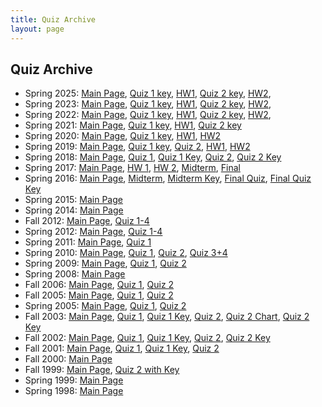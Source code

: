 ```yaml
---
title: Quiz Archive
layout: page
---
```


## Quiz Archive

<ul>
	<li>
		Spring 2025:
		<a href="http://cbb752b25.gersteinlab.org/">Main Page</a>,
        <a href="https://files.gersteinlab.org/public-docs/2025/04.14/2025-quiz1-Keys.pdf">Quiz 1 key</a>,
		<a href="https://files.gersteinlab.org/public-docs/2025/09.2/cbb752_hw1.pdf">HW1</a>, 
		<a href="https://files.gersteinlab.org/public-docs/2025/05.13/Quiz2_Key.pdf">Quiz 2 key</a>,
		<a href="http://files2.gersteinlab.org/public-docs/2023/04.06/cbb752b23_hw2_v2.pdf">HW2</a>, 
	</li>
	<li>
		Spring 2023:
		<a href="http://cbb752b23.gersteinlab.org/">Main Page</a>,
        <a href="http://files2.gersteinlab.org/public-docs/2023/05.09/quiz1key.pdf">Quiz 1 key</a>,
		<a href="http://files2.gersteinlab.org/public-docs/2023/02.09/cbb752b23_hw1_.pdf">HW1</a>, 
		<a href="http://files2.gersteinlab.org/public-docs/2023/05.09/quiz2key.pdf">Quiz 2 key</a>,
		<a href="http://files2.gersteinlab.org/public-docs/2023/04.06/cbb752b23_hw2_v2.pdf">HW2</a>, 
	</li>
	<li>
		Spring 2022:
		<a href="http://cbb752b22.gersteinlab.org/">Main Page</a>,
        <a href="http://files2.gersteinlab.org/public-docs/2022/10.26/quiz1answerkey_v2.pdf">Quiz 1 key</a>,
		<a href="http://files2.gersteinlab.org/public-docs/2022/03.29/cbb752b22_hw1.pdf">HW1</a>, 
		<a href="http://files2.gersteinlab.org/public-docs/2022/10.26/quiz2answerkey.pdf">Quiz 2 key</a>,
		<a href="http://files2.gersteinlab.org/public-docs/2022/04.28/cbb752b22_hw2.pdf">HW2</a>, 
	</li>
	<li>
		Spring 2021:
		<a href="http://cbb752b21.gersteinlab.org/">Main Page</a>,
        <a href="http://files2.gersteinlab.org/public-docs/2021/03.14/cbb752b21_Quiz1_key.pdf">Quiz 1 key</a>,
		<a href="http://files2.gersteinlab.org/public-docs/2021/03.26/hw1.pdf">HW1</a>, <a href="http://files2.gersteinlab.org/public-docs/2022/04.19/ericni/cbb752b21_Quiz2.docx">Quiz 2 key</a>
	</li>	
	<li>
		Spring 2020:
		<a href="http://cbb752b20.gersteinlab.org/">Main Page</a>,
        <a href="http://files2.gersteinlab.org/public-docs/2020/11.23/cbb752b20_quiz1.pdf">Quiz 1 key</a>,
		<a href="http://files2.gersteinlab.org/public-docs/2020/11.23/cbb752b20_hw1.pdf">HW1</a>,
		<a href="http://files2.gersteinlab.org/public-docs/2020/11.23/cbb752b20_hw2.pdf">HW2</a>
	</li>
    	<li>
		Spring 2019:
		<a href="http://cbb752b19.gersteinlab.org/">Main Page</a>,
        <a href="http://files2.gersteinlab.org/public-docs/2019/12.05/cbb752b19_quiz_archive/cbb752b19_quiz1_wSoln.docx">Quiz 1 key</a>,
        <a href="http://files2.gersteinlab.org/public-docs/2020/04.07/cbb752b19_quiz2.docx">Quiz 2</a>,
		<a href="http://files2.gersteinlab.org/public-docs/2019/12.05/cbb752b19_quiz_archive/cbb752b19_hw1.pdf">HW1</a>,
		<a href="http://files2.gersteinlab.org/public-docs/2019/12.05/cbb752b19_quiz_archive/cbb752b19_hw2.pdf">HW2</a>
	</li>
	<li>
		Spring 2018:
		<a href="http://cbb752b18.gersteinlab.org/">Main Page</a>,
		<a href="http://files2.gersteinlab.org/public-docs/2018/10.05/cbb752b18/cbb752b18_quiz1.docx">Quiz 1</a>,
		<a href="http://files2.gersteinlab.org/public-docs/2018/10.05/cbb752b18/cbb752b18_quiz1_key.docx">Quiz 1 Key</a>,
		<a href="http://files2.gersteinlab.org/public-docs/2018/10.05/cbb752b18/cbb752b18_quiz2.docx">Quiz 2</a>,
		<a href="http://files2.gersteinlab.org/public-docs/2018/10.05/cbb752b18/cbb752b18_quiz2_key.docx">Quiz 2 Key</a>		
	</li>
	<li>
		Spring 2017:
		<a href="http://cbb752b17.gersteinlab.org/">Main Page</a>,
		<a href="http://files2.gersteinlab.org/public-docs/2018/10.09/cbb752b17/cbb752b17_hw1.pdf">HW 1</a>,
		<a href="http://files2.gersteinlab.org/public-docs/2018/10.09/cbb752b17/cbb752b17_hw2.tar.gz">HW 2</a>,
		<a href="http://files2.gersteinlab.org/public-docs/2018/10.09/cbb752b17/cbb752b17_midterm.pdf">Midterm</a>,
		<a href="http://files2.gersteinlab.org/public-docs/2018/10.09/cbb752b17/cbb752b17_final.docx">Final</a>
	</li>
	<li>
		Spring 2016:
		<a href="http://cbb752b16.gersteinlab.org/">Main Page</a>,
		<a href="http://archive.gersteinlab.org/docs/2016/03.23/2016_CBB752b_Midterm.pdf">Midterm</a>,
		<a href="http://archive.gersteinlab.org/docs/2016/03.23/2016_CBB752b_Midterm_AnswerKey.pdf">Midterm Key</a>,
		<a href="http://archive.gersteinlab.org/docs/2016/04.29/2016_CBB752b_FinalQuiz.pdf">Final Quiz</a>,
		<a href="http://archive.gersteinlab.org/docs/2016/04.29/2016_CBB752b_FinalQuiz_AnswerKey.pdf">Final Quiz Key</a>
	</li>
	<li>
		Spring 2015:
		<a href="http://cbb752b15.gersteinlab.org/">Main Page</a>
	</li>
	<li>
		Spring 2014:
		<a href="http://info.gersteinlab.org/Cbb752b14">Main Page</a>
	</li>
	<li>
		Fall 2012:
		<a href="http://info.gersteinlab.org/Cbb752a12">Main Page</a>,
		<a href="http://archive.gersteinlab.org/cbb752a/cbb752a12_quizzes_anskeys.zip">Quiz 1-4</a></li>
	<li>
		Spring 2012:
		<a href="http://info.gersteinlab.org/Cbb752b12">Main Page</a>,
		<a href="http://archive.gersteinlab.org/cbb752a/b12quizzes.zip">Quiz 1-4</a>
	</li>
	<li>
		Spring 2011:
		<a href="http://info.gersteinlab.org/Cbb752b11">Main Page</a>,
		<a href="http://archive.gersteinlab.org/docs/2016/03.09/2011_JR_Quiz.docx">Quiz 1</a>
	</li>
	<li>
		Spring 2010:
		<a href="http://www.gersteinlab.org/courses/452/10-spring/">Main Page</a>,
		<a href="http://archive.gersteinlab.org/docs/2016/03.09/2010_CBB752_quiz1.pdf">Quiz 1</a>,
		<a href="http://archive.gersteinlab.org/docs/2016/03.09/2010_CBB752_quiz2.doc">Quiz 2</a>,
		<a href="http://archive.gersteinlab.org/docs/2016/03.09/2010_CBB752_quiz3-4.pdf">Quiz 3+4</a>
	</li>
	<li>
		Spring 2009:
		<a href="http://www.gersteinlab.org/courses/452/09-spring/">Main Page</a>,
		<a href="http://archive.gersteinlab.org/docs/2016/03.09/2009_CBB752_quiz1.pdf">Quiz 1</a>,
		<a href="http://archive.gersteinlab.org/docs/2016/03.09/2009_CBB752_quiz2.pdf">Quiz 2</a>
	</li>
	<li>
		Spring 2008:
		<a href="http://www.gersteinlab.org/courses/452/08-spring/">Main Page</a>
	</li>
	<li>
		Fall 2006:
		<a href="http://www.gersteinlab.org/courses/452/06-fall/">Main Page</a>,
		<a href="http://archive.gersteinlab.org/docs/2016/03.09/2006_quiz-1.v0.1.doc">Quiz 1</a>,
		<a href="http://archive.gersteinlab.org/docs/2016/03.09/2006_quiz-2.doc">Quiz 2</a>
	</li>
	<li>
		Fall 2005:
		<a href="http://www.gersteinlab.org/courses/452/05-fall/">Main Page</a>,
		<a href="http://www.gersteinlab.org/courses/452/08-spring/bioinfo_quiz/2005_fall-quiz-1.doc">Quiz 1</a>,
		<a href="http://www.gersteinlab.org/courses/452/08-spring/bioinfo_quiz/2005_fall-quiz-2.doc">Quiz 2</a>
	</li>
	<li>
		Spring 2005:
		<a href="http://www.gersteinlab.org/courses/452/05-spr/">Main Page</a>,
		<a href="http://www.gersteinlab.org/courses/452/08-spring/bioinfo_quiz/2005_spring-quiz-1.doc">Quiz 1</a>,
		<a href="http://www.gersteinlab.org/courses/452/08-spring/bioinfo_quiz/2005_spring-quiz-2.doc">Quiz 2</a>
	</li>
	<li>
		Fall 2003:
		<a href="http://bioinfo.mbb.yale.edu/mbb452a/2003/">Main Page</a>,
		<a href="http://www.gersteinlab.org/courses/452/08-spring/bioinfo_quiz/2003_fall-quiz-1.doc">Quiz 1</a>,
		<a href="http://www.gersteinlab.org/courses/452/08-spring/bioinfo_quiz/2003_fall-quiz-1.key.doc">Quiz 1 Key</a>,
		<a href="http://www.gersteinlab.org/courses/452/08-spring/bioinfo_quiz/2003_fall-quiz-2.doc">Quiz 2</a>,
		<a href="http://www.gersteinlab.org/courses/452/08-spring/bioinfo_quiz/2003_fall-quiz-2.chart.pdf">Quiz 2 Chart</a>,
		<a href="http://www.gersteinlab.org/courses/452/08-spring/bioinfo_quiz/2003_fall-quiz-2.key.doc">Quiz 2 Key</a>
	</li>
	<li>
		Fall 2002:
		<a href="http://bioinfo.mbb.yale.edu/mbb452a/2002/">Main Page</a>,
		<a href="http://www.gersteinlab.org/courses/452/08-spring/bioinfo_quiz/2002_fall-quiz-1.doc">Quiz 1</a>,
		<a href="http://www.gersteinlab.org/courses/452/08-spring/bioinfo_quiz/2002_fall-quiz-1.key.tif">Quiz 1 Key</a>,
		<a href="http://www.gersteinlab.org/courses/452/08-spring/bioinfo_quiz/2002_fall-quiz-2.doc">Quiz 2</a>,
		<a href="http://www.gersteinlab.org/courses/452/08-spring/bioinfo_quiz/2002_fall-quiz-2.key.tif">Quiz 2 Key</a>
	</li>
	<li>
		Fall 2001:
		<a href="http://bioinfo.mbb.yale.edu/mbb452a/2001/">Main Page</a>,
		<a href="http://www.gersteinlab.org/courses/452/08-spring/bioinfo_quiz/2001_fall-quiz-1.doc">Quiz 1</a>,
		<a href="http://www.gersteinlab.org/courses/452/08-spring/bioinfo_quiz/2001_fall-quiz-1.key.doc">Quiz 1 Key</a>,
		<a href="http://www.gersteinlab.org/courses/452/08-spring/bioinfo_quiz/2001_fall-quiz-2.doc">Quiz 2</a></li>
	<li>
		Fall 2000:
		<a href="http://bioinfo.mbb.yale.edu/mbb452a/2000/">Main Page</a>
	</li>
	<li>
		Fall 1999:
		<a href="http://bioinfo.mbb.yale.edu/mbb452a/index-1999.html">Main Page</a>,
		<a href="http://www.gersteinlab.org/courses/452/08-spring/bioinfo_quiz/1999_fall-quiz-2.with.key.doc">Quiz 2 with Key</a>
	</li>
	<li>
		Spring 1999:
		<a href="http://bioinfo.mbb.yale.edu/mbb447b-99/">Main Page</a>
	</li>
	<li>
		Spring 1998:
		<a href="http://bioinfo.mbb.yale.edu/course/">Main Page</a>
	</li>
</ul>
